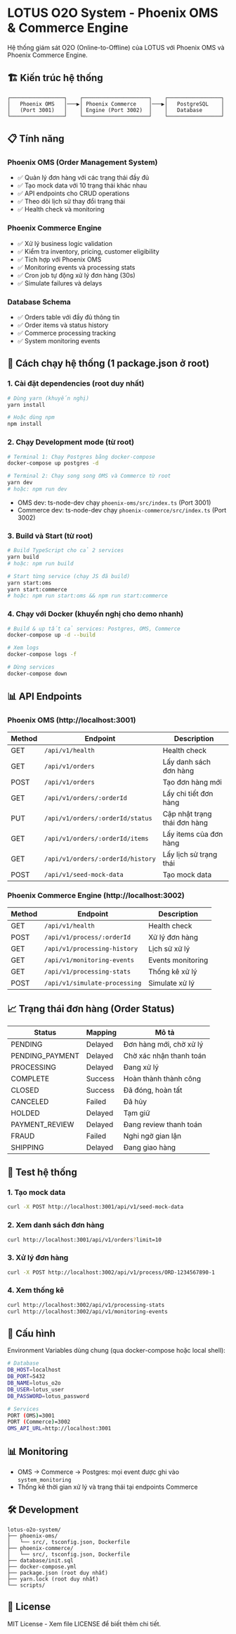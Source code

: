 # LOTUS O2O System - Phoenix OMS & Commerce Engine

Hệ thống giám sát O2O (Online-to-Offline) của LOTUS với Phoenix OMS và Phoenix Commerce Engine.

## 🏗️ Kiến trúc hệ thống

```
┌─────────────────┐    ┌─────────────────────┐    ┌─────────────────┐
│   Phoenix OMS   │───▶│ Phoenix Commerce    │───▶│   PostgreSQL    │
│   (Port 3001)   │    │ Engine (Port 3002)  │    │   Database      │
└─────────────────┘    └─────────────────────┘    └─────────────────┘
```

## 📋 Tính năng

### Phoenix OMS (Order Management System)
- ✅ Quản lý đơn hàng với các trạng thái đầy đủ
- ✅ Tạo mock data với 10 trạng thái khác nhau
- ✅ API endpoints cho CRUD operations
- ✅ Theo dõi lịch sử thay đổi trạng thái
- ✅ Health check và monitoring

### Phoenix Commerce Engine
- ✅ Xử lý business logic validation
- ✅ Kiểm tra inventory, pricing, customer eligibility
- ✅ Tích hợp với Phoenix OMS
- ✅ Monitoring events và processing stats
- ✅ Cron job tự động xử lý đơn hàng (30s)
- ✅ Simulate failures và delays

### Database Schema
- ✅ Orders table với đầy đủ thông tin
- ✅ Order items và status history
- ✅ Commerce processing tracking
- ✅ System monitoring events

## 🚀 Cách chạy hệ thống (1 package.json ở root)

### 1. Cài đặt dependencies (root duy nhất)

```bash
# Dùng yarn (khuyến nghị)
yarn install

# Hoặc dùng npm
npm install
```

### 2. Chạy Development mode (từ root)

```bash
# Terminal 1: Chạy Postgres bằng docker-compose
docker-compose up postgres -d

# Terminal 2: Chạy song song OMS và Commerce từ root
yarn dev
# hoặc: npm run dev
```

- OMS dev: ts-node-dev chạy `phoenix-oms/src/index.ts` (Port 3001)
- Commerce dev: ts-node-dev chạy `phoenix-commerce/src/index.ts` (Port 3002)

### 3. Build và Start (từ root)

```bash
# Build TypeScript cho cả 2 services
yarn build
# hoặc: npm run build

# Start từng service (chạy JS đã build)
yarn start:oms
yarn start:commerce
# hoặc: npm run start:oms && npm run start:commerce
```

### 4. Chạy với Docker (khuyến nghị cho demo nhanh)

```bash
# Build & up tất cả services: Postgres, OMS, Commerce
docker-compose up -d --build

# Xem logs
docker-compose logs -f

# Dừng services
docker-compose down
```

## 📊 API Endpoints

### Phoenix OMS (http://localhost:3001)

| Method | Endpoint | Description |
|--------|----------|-------------|
| GET | `/api/v1/health` | Health check |
| GET | `/api/v1/orders` | Lấy danh sách đơn hàng |
| POST | `/api/v1/orders` | Tạo đơn hàng mới |
| GET | `/api/v1/orders/:orderId` | Lấy chi tiết đơn hàng |
| PUT | `/api/v1/orders/:orderId/status` | Cập nhật trạng thái đơn hàng |
| GET | `/api/v1/orders/:orderId/items` | Lấy items của đơn hàng |
| GET | `/api/v1/orders/:orderId/history` | Lấy lịch sử trạng thái |
| POST | `/api/v1/seed-mock-data` | Tạo mock data |

### Phoenix Commerce Engine (http://localhost:3002)

| Method | Endpoint | Description |
|--------|----------|-------------|
| GET | `/api/v1/health` | Health check |
| POST | `/api/v1/process/:orderId` | Xử lý đơn hàng |
| GET | `/api/v1/processing-history` | Lịch sử xử lý |
| GET | `/api/v1/monitoring-events` | Events monitoring |
| GET | `/api/v1/processing-stats` | Thống kê xử lý |
| POST | `/api/v1/simulate-processing` | Simulate xử lý |

## 📈 Trạng thái đơn hàng (Order Status)

| Status | Mapping | Mô tả |
|--------|---------|-------|
| PENDING | Delayed | Đơn hàng mới, chờ xử lý |
| PENDING_PAYMENT | Delayed | Chờ xác nhận thanh toán |
| PROCESSING | Delayed | Đang xử lý |
| COMPLETE | Success | Hoàn thành thành công |
| CLOSED | Success | Đã đóng, hoàn tất |
| CANCELED | Failed | Đã hủy |
| HOLDED | Delayed | Tạm giữ |
| PAYMENT_REVIEW | Delayed | Đang review thanh toán |
| FRAUD | Failed | Nghi ngờ gian lận |
| SHIPPING | Delayed | Đang giao hàng |

## 🧪 Test hệ thống

### 1. Tạo mock data

```bash
curl -X POST http://localhost:3001/api/v1/seed-mock-data
```

### 2. Xem danh sách đơn hàng

```bash
curl http://localhost:3001/api/v1/orders?limit=10
```

### 3. Xử lý đơn hàng

```bash
curl -X POST http://localhost:3002/api/v1/process/ORD-1234567890-1
```

### 4. Xem thống kê

```bash
curl http://localhost:3002/api/v1/processing-stats
curl http://localhost:3002/api/v1/monitoring-events
```

## 🔧 Cấu hình

Environment Variables dùng chung (qua docker-compose hoặc local shell):

```bash
# Database
DB_HOST=localhost
DB_PORT=5432
DB_NAME=lotus_o2o
DB_USER=lotus_user
DB_PASSWORD=lotus_password

# Services
PORT (OMS)=3001
PORT (Commerce)=3002
OMS_API_URL=http://localhost:3001
```

## 📊 Monitoring

- OMS → Commerce → Postgres: mọi event được ghi vào `system_monitoring`
- Thống kê thời gian xử lý và trạng thái tại endpoints Commerce

## 🛠️ Development

```
lotus-o2o-system/
├── phoenix-oms/
│   └── src/, tsconfig.json, Dockerfile
├── phoenix-commerce/
│   └── src/, tsconfig.json, Dockerfile
├── database/init.sql
├── docker-compose.yml
├── package.json (root duy nhất)
├── yarn.lock (root duy nhất)
└── scripts/
```

## 📝 License

MIT License - Xem file LICENSE để biết thêm chi tiết.
